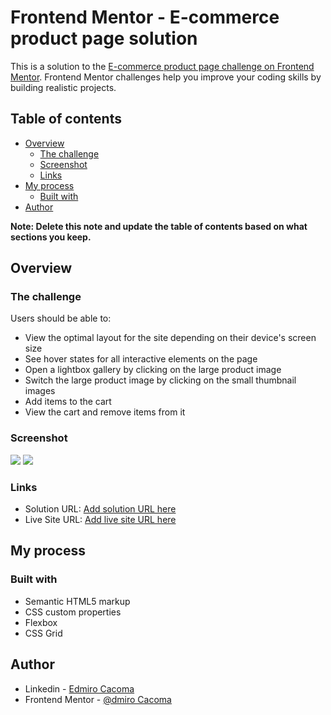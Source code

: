 # Frontend Mentor - E-commerce product page solution

This is a solution to the [E-commerce product page challenge on Frontend Mentor](https://www.frontendmentor.io/challenges/ecommerce-product-page-UPsZ9MJp6). Frontend Mentor challenges help you improve your coding skills by building realistic projects.

## Table of contents

- [Overview](#overview)
  - [The challenge](#the-challenge)
  - [Screenshot](#screenshot)
  - [Links](#links)
- [My process](#my-process)
  - [Built with](#built-with)
- [Author](#author)


**Note: Delete this note and update the table of contents based on what sections you keep.**

## Overview

### The challenge

Users should be able to:

- View the optimal layout for the site depending on their device's screen size
- See hover states for all interactive elements on the page
- Open a lightbox gallery by clicking on the large product image
- Switch the large product image by clicking on the small thumbnail images
- Add items to the cart
- View the cart and remove items from it

### Screenshot

![]([./screenshot](https://github.com/Edmiro-Cacoma/ecommerce-product-page-main/blob/main/App/images/sneaker-desktop.png))
![]([./screenshot.jpg](https://github.com/Edmiro-Cacoma/ecommerce-product-page-main/blob/main/App/images/sneaker-mobile.png))



### Links

- Solution URL: [Add solution URL here]([https://your-solution-url.com](https://ecommerce-product-page-main-eight-xi.vercel.app))
- Live Site URL: [Add live site URL here]([https://your-live-site-url.com](https://ecommerce-product-page-main-eight-xi.vercel.app))

## My process

### Built with

- Semantic HTML5 markup
- CSS custom properties
- Flexbox
- CSS Grid


## Author

- Linkedin - [Edmiro Cacoma]([https://www.your-site.com](https://www.linkedin.com/in/edmiro-cacoma-88aa37224/))
- Frontend Mentor - [@dmiro Cacoma]([https://www.frontendmentor.io/profile/yourusername](https://www.frontendmentor.io/profile/Edmiro-Cacoma))

